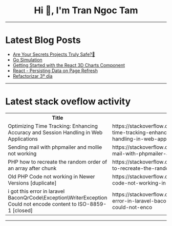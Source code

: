 <h1 align="center">Hi 👋, I'm Tran Ngoc Tam</h1>

---

# Latest Blog Posts 
<!-- BLOG-POST-LIST:START -->
- [Are Your Secrets Projects Truly Safe?🔐](https://dev.to/bytehide/are-your-secrets-projects-truly-safe-2573)
- [Go Simulation](https://dev.to/rudransh61/go-simulation-2jpi)
- [Getting Started with the React 3D Charts Component](https://dev.to/syncfusion/getting-started-with-the-react-3d-charts-component-529m)
- [React - Persisting Data on Page Refresh](https://dev.to/jucheng925/react-persisting-data-on-page-refresh-1jhk)
- [Refactorizar 3º día](https://dev.to/srparis/refactorizar-3o-dia-2pem)
<!-- BLOG-POST-LIST:END -->

---

# Latest stack oveflow activity
<table>
  <tr><th>Title</th><th>Link</th></tr>
  <!-- STACKOVERFLOW:START --><tr><td>Optimizing Time Tracking: Enhancing Accuracy and Session Handling in Web Applications</td><td>https://stackoverflow.com/questions/78483183/optimizing-time-tracking-enhancing-accuracy-and-session-handling-in-web-applica</td></tr><tr><td>Sending mail with phpmailer and mollie not working</td><td>https://stackoverflow.com/questions/78483165/sending-mail-with-phpmailer-and-mollie-not-working</td></tr><tr><td>PHP how to recreate the random order of an array after chunk</td><td>https://stackoverflow.com/questions/78483104/php-how-to-recreate-the-random-order-of-an-array-after-chunk</td></tr><tr><td>Old PHP Code not working in Newer Versions [duplicate]</td><td>https://stackoverflow.com/questions/78482856/old-php-code-not-working-in-newer-versions</td></tr><tr><td>i got this error in laravel BaconQrCode\Exception\WriterException Could not encode content to ISO-8859-1 [closed]</td><td>https://stackoverflow.com/questions/78482630/i-got-this-error-in-laravel-baconqrcode-exception-writerexception-could-not-enco</td></tr><!-- STACKOVERFLOW:END -->
</table>

---



